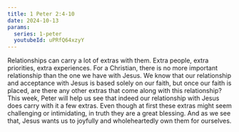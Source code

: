```yaml
---
title: 1 Peter 2:4-10
date: 2024-10-13
params:
  series: 1-peter
  youtubeId: uPRfQ64xzyY
---
```


Relationships can carry a lot of extras with them. Extra people, extra priorities, extra experiences. For a Christian, there is no more important relationship than the one we have with Jesus. We know that our relationship and acceptance with Jesus is based solely on our faith, but once our faith is placed, are there any other extras that come along with this relationship? This week, Peter will help us see that indeed our relationship with Jesus does carry with it a few extras. Even though at first these extras might seem challenging or intimidating, in truth they are a great blessing. And as we see that, Jesus wants us to joyfully and wholeheartedly own them for ourselves.
